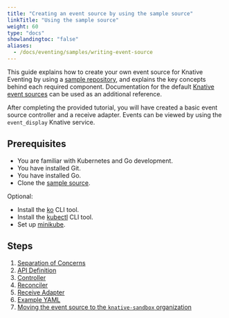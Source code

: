 ```yaml
---
title: "Creating an event source by using the sample source"
linkTitle: "Using the sample source"
weight: 60
type: "docs"
showlandingtoc: "false"
aliases:
  - /docs/eventing/samples/writing-event-source
---
```


This guide explains how to create your own event source for Knative
Eventing by using a [sample repository](https://github.com/knative-sandbox/sample-source), and explains the key concepts behind each required component. Documentation for the default [Knative event sources](../../sources/#knative-sources) can be used as an additional reference.

After completing the provided tutorial, you will have created a basic event source controller and a receive adapter. Events can be viewed by using the `event_display` Knative service.
<!--TODO: Provide links to docs about what the event source controller and receiver adapter are-->

<!-- Is Go required? Is this for all Knative development or just event source creation?-->

## Prerequisites

- You are familiar with Kubernetes and Go development.
- You have installed Git.
- You have installed Go.
- Clone the [sample source](https://github.com/knative-sandbox/sample-source). <!--optional?-->
<!-- add links, versions if required-->
<!---TODO: decide...Maybe don't list these if they're optional, unless they're called out in a procedure-->

Optional:

- Install the [ko](https://github.com/google/ko/) CLI tool.
- Install the [kubectl](https://kubernetes.io/docs/tasks/tools/install-kubectl/) CLI tool.
- Set up [minikube](https://github.com/kubernetes/minikube).

## Steps

1. [Separation of Concerns](./01-theory.md)
2. [API Definition](./02-lifecycle-and-types.md)
3. [Controller](./03-controller.md)
4. [Reconciler](./04-reconciler.md)
5. [Receive Adapter](./05-receive-adapter.md)
6. [Example YAML](./06-yaml.md)
7. [Moving the event source to the `knative-sandbox` organization](./07-knative-sandbox.md)
